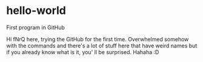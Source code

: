 # hello-world
First program in GitHub

Hi fNrQ here, trying the GitHub for the first time. Overwhelmed somehow with the commands
and there's a lot of stuff here that have weird names but if you already know what is it, you' ll
be surprised. Hahaha :D
